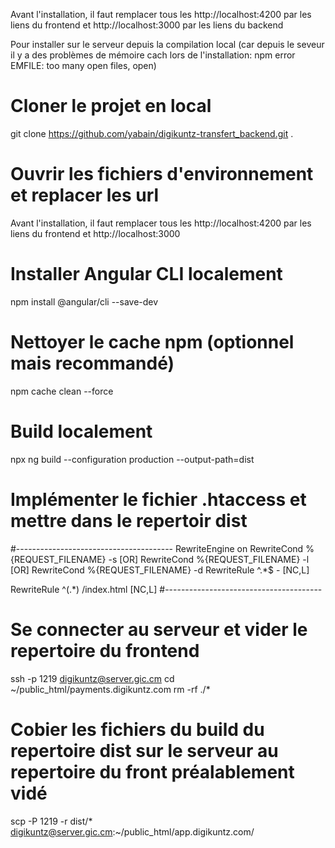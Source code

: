 Avant l'installation, il faut remplacer tous les http://localhost:4200 par les liens du frontend et http://localhost:3000 par les liens du backend



Pour installer sur le serveur depuis la compilation local (car depuis le seveur il y a des problèmes de mémoire cach lors de l'installation: npm error EMFILE: too many open files, open)

# Cloner le projet en local
git clone https://github.com/yabain/digikuntz-transfert_backend.git .

# Ouvrir les fichiers d'environnement et replacer les url
Avant l'installation, il faut remplacer tous les http://localhost:4200 par les liens du frontend et http://localhost:3000

# Installer Angular CLI localement
npm install @angular/cli --save-dev

# Nettoyer le cache npm (optionnel mais recommandé)
npm cache clean --force

# Build localement
npx ng build --configuration production --output-path=dist

# Implémenter le fichier .htaccess et mettre dans le repertoir dist
#---------------------------------------
RewriteEngine on
RewriteCond %{REQUEST_FILENAME} -s [OR]
RewriteCond %{REQUEST_FILENAME} -l [OR]
RewriteCond %{REQUEST_FILENAME} -d
RewriteRule ^.*$ - [NC,L]

RewriteRule ^(.*) /index.html [NC,L]
#---------------------------------------

# Se connecter au serveur et vider le repertoire du frontend
ssh -p 1219 digikuntz@server.gic.cm
cd ~/public_html/payments.digikuntz.com
rm -rf ./*

# Cobier les fichiers du build du repertoire dist sur le serveur au repertoire du front préalablement vidé
scp -P 1219 -r dist/* digikuntz@server.gic.cm:~/public_html/app.digikuntz.com/
